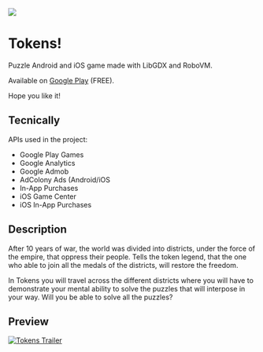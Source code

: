 <IMG src="https://github.com/syagues/tokens/blob/master/readme/chAv1.png"/>

# Tokens!

Puzzle Android and iOS game made with LibGDX and RoboVM.

Available on [Google Play](https://play.google.com/store/apps/details?id=com.forkstone.tokens.android) (FREE).

Hope you like it!

## Tecnically

APIs used in the project:

* Google Play Games
* Google Analytics
* Google Admob
* AdColony Ads (Android/iOS
* In-App Purchases
* iOS Game Center
* iOS In-App Purchases

## Description

After 10 years of war, the world was divided into districts, under the force of the empire, that oppress their people. Tells the token legend, that the one who able to join all the medals of the districts, will restore the freedom.

In Tokens you will travel across the different districts where you will have to demonstrate your mental ability to solve the puzzles that will interpose in your way. Will you be able to solve all the puzzles?

## Preview

[![Tokens Trailer](https://github.com/syagues/tokens/blob/master/readme/ch.gif)](https://www.youtube.com/watch?v=PHI0VuqS970)
